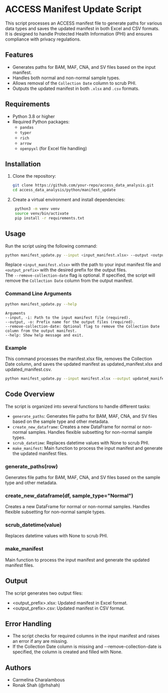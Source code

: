 # ACCESS Manifest Update Script

This script processes an ACCESS manifest file to generate paths for various data types and saves the updated manifest in both Excel and CSV formats. It is designed to handle Protected Health Information (PHI) and ensures compliance with privacy regulations.

## Features

* Generates paths for BAM, MAF, CNA, and SV files based on the input manifest.
* Handles both normal and non-normal sample types.
* Allows removal of the `Collection Date` column to scrub PHI.
* Outputs the updated manifest in both `.xlsx` and `.csv` formats.

## Requirements

* Python 3.8 or higher
* Required Python packages:
  * `pandas`
  * `typer`
  * `rich`
  * `arrow`
  * `openpyxl` (for Excel file handling)

## Installation

1.  Clone the repository:

    ```bash
    git clone https://github.com/your-repo/access_data_analysis.git
    cd access_data_analysis/python/manifest_update
    ```
2.  Create a virtual environment and install dependencies:

    ```bash
     python3 -m venv venv
     source venv/bin/activate
     pip install -r requirements.txt
    ```

## Usage

Run the script using the following command:

```bash
python manifest_update.py --input <input_manifest.xlsx> --output <output_prefix> [--remove-collection-date]
```

Replace `<input_manifest.xlsx>` with the path to your input manifest file and `<output_prefix>` with the desired prefix for the output files.\
The `--remove-collection-date` flag is optional. If specified, the script will remove the `Collection Date` column from the output manifest.

### Command Line Arguments

```bash
python manifest_update.py --help
```

```plaintext
Arguments
--input, -i: Path to the input manifest file (required).
--output, -o: Prefix name for the output files (required).
--remove-collection-date: Optional flag to remove the Collection Date column from the output manifest.
--help: Show help message and exit.
```

### Example

This command processes the manifest.xlsx file, removes the Collection Date column, and saves the updated manifest as updated\_manifest.xlsx and updated\_manifest.csv.

```bash
python manifest_update.py --input manifest.xlsx --output updated_manifest --remove-collection-date
```

## Code Overview

The script is organized into several functions to handle different tasks:

* `generate_paths`: Generates file paths for BAM, MAF, CNA, and SV files based on the sample type and other metadata.
* `create_new_dataframe`: Creates a new DataFrame for normal or non-normal samples. Handles flexible subsetting for non-normal sample types.
* `scrub_datetime`: Replaces datetime values with None to scrub PHI.
* `make_manifest`: Main function to process the input manifest and generate the updated manifest files.

### generate\_paths(row)

Generates file paths for BAM, MAF, CNA, and SV files based on the sample type and other metadata.

### create\_new\_dataframe(df, sample\_type="Normal")

Creates a new DataFrame for normal or non-normal samples. Handles flexible subsetting for non-normal sample types.

### scrub\_datetime(value)

Replaces datetime values with None to scrub PHI.

### make\_manifest

Main function to process the input manifest and generate the updated manifest files.

## Output

The script generates two output files:

* \<output\_prefix>.xlsx: Updated manifest in Excel format.
* \<output\_prefix>.csv: Updated manifest in CSV format.

## Error Handling

* The script checks for required columns in the input manifest and raises an error if any are missing.
* If the Collection Date column is missing and --remove-collection-date is specified, the column is created and filled with None.

## Authors

* Carmelina Charalambous
* Ronak Shah (@rhshah)
